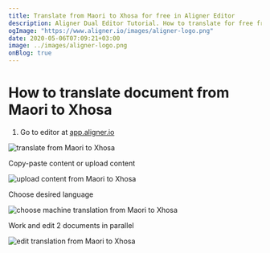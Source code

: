```yaml
---
title: Translate from Maori to Xhosa for free in Aligner Editor
description: Aligner Dual Editor Tutorial. How to translate for free from Maori to Xhosa. Aligner is multilingual document management platform. 
ogImage: "https://www.aligner.io/images/aligner-logo.png"
date: 2020-05-06T07:09:21+03:00
image: ../images/aligner-logo.png
onBlog: true
---
```


# How to translate document from Maori to Xhosa

1. Go to editor at [app.aligner.io](https://app.aligner.io "Aligner App web page")

![translate from Maori to Xhosa](../aligner-blank-editor.png "translate from Maori to Xhosa")

Copy-paste content or upload content

![upload content from Maori to Xhosa](../aligner-uploaded-document.png "upload content from Maori to Xhosa")

Choose desired language

![choose machine translation from Maori to Xhosa](../aligner-language-dropdown.png "choose machine translation from Maori to Xhosa")

Work and edit 2 documents in parallel

![edit translation from Maori to Xhosa](../aligner-double-sitded-editor.png "edit translation from Maori to Xhosa")

